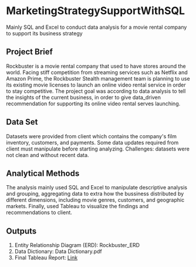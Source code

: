 # MarketingStrategySupportWithSQL
Mainly SQL and Excel to conduct data analysis for a movie rental company to support its business strategy


## Project Brief
Rockbuster is a movie rental company that used to have stores around the world. Facing stiff competition from streaming services such as Netflix and Amazon Prime, the Rockbuster Stealth management team is planning to use its existing movie licenses to launch an online video rental service in order to stay competitive.
The project goal was according to data analysis to tell the insights of the current business, in order to give data_driven recommendation for supporting its online video rental serves launching.

## Data Set
Datasets were provided from client which contains the company's film inventory, customers, and payments.
Some data updates required from client must manipulate before starting analyzing.
Challenges: datasets were not clean and without recent data.

## Analytical Methods
The analysis mainly used SQL and Excel to manipulate descriptive analysis and grouping, aggregating data to extra how the bussiness distributed by different dimensions, including movie genres, customers, and geographic markets. Finally, used Tableau to visualize the findings and recommendations to client.

## Outputs
1. Entity Relationship Diagram (ERD): Rockbuster_ERD
2. Data Dictionary: Data Dictionary.pdf
3. Final Tableau Report: [Link](https://public.tableau.com/app/profile/elva7348/viz/RockrusterReport/RockbusterFilmRentalReport?publish=yes)
